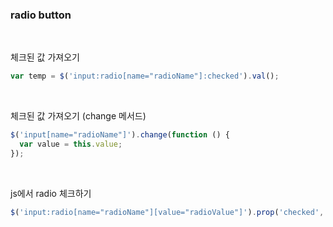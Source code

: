 ### radio button

<br>

체크된 값 가져오기

```js
var temp = $('input:radio[name="radioName"]:checked').val();
```

<br>

체크된 값 가져오기 (change 메서드)

```js
$('input[name="radioName"]').change(function () {
  var value = this.value;
});
```

<br>

js에서 radio 체크하기

```js
$('input:radio[name="radioName"][value="radioValue"]').prop('checked', true);
```
